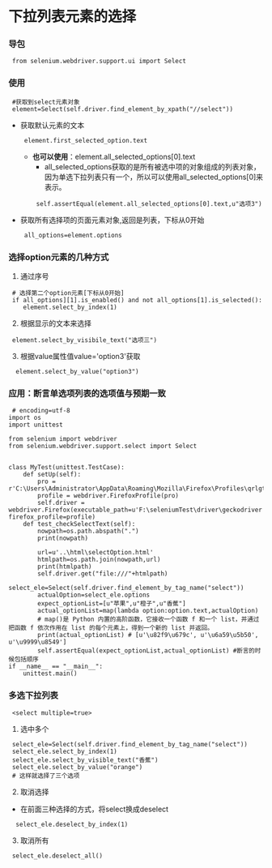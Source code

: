 # 下拉列表元素的选择
### 导包
```
 from selenium.webdriver.support.ui import Select
```
### 使用
```
 #获取到select元素对象
 element=Select(self.driver.find_element_by_xpath("//select"))
```
* 获取默认元素的文本
  ```
   element.first_selected_option.text
  ```
  * **也可以使用**：element.all_selected_options[0].text
    * all_selected_options获取的是所有被选中项的对象组成的列表对象，因为单选下拉列表只有一个，所以可以使用all_selected_options[0]来表示。
    ```
	 self.assertEqual(element.all_selected_options[0].text,u"选项3")
	```
* 获取所有选择项的页面元素对象,返回是列表，下标从0开始
  ```
   all_options=element.options
  ```
### 选择option元素的几种方式
1. 通过序号
```
 # 选择第二个option元素[下标从0开始]
 if all_options][1].is_enabled() and not all_options[1].is_selected():
    element.select_by_index(1)
```
2. 根据显示的文本来选择
```
 element.select_by_visibile_text("选项三")
```
3. 根据value属性值value='option3'获取
```
  element.select_by_value("option3")
```
### 应用：断言单选项列表的选项值与预期一致
```
 # encoding=utf-8
import os
import unittest

from selenium import webdriver
from selenium.webdriver.support.select import Select


class MyTest(unittest.TestCase):
    def setUp(self):
        pro = r'C:\Users\Administrator\AppData\Roaming\Mozilla\Firefox\Profiles\qrlgt4z4.default'
        profile = webdriver.FirefoxProfile(pro)
        self.driver = webdriver.Firefox(executable_path=u'F:\seleniumTest\driver\geckodriver', firefox_profile=profile)
    def test_checkSelectText(self):
        nowpath=os.path.abspath(".")
        print(nowpath)

        url=u'..\html\selectOption.html'
        htmlpath=os.path.join(nowpath,url)
        print(htmlpath)
        self.driver.get("file:///"+htmlpath)
        select_ele=Select(self.driver.find_element_by_tag_name("select"))
        actualOption=select_ele.options
        expect_optionList=[u"苹果",u"橙子",u"香蕉"]
        actual_optionList=map(lambda option:option.text,actualOption) 
		# map()是 Python 内置的高阶函数，它接收一个函数 f 和一个 list，并通过把函数 f 依次作用在 list 的每个元素上，得到一个新的 list 并返回。
        print(actual_optionList) # [u'\u82f9\u679c', u'\u6a59\u5b50', u'\u9999\u8549']
        self.assertEqual(expect_optionList,actual_optionList) #断言的时候包括顺序
if __name__ == "__main__":
    unittest.main()
```  

### 多选下拉列表
```
 <select multiple=true>
```
1. 选中多个
```
 select_ele=Select(self.driver.find_element_by_tag_name("select"))
 select_ele.select_by_index(1)
 select_ele.select_by_visible_text("香蕉")
 select_ele.select_by_value("orange")
 # 这样就选择了三个选项
```
2. 取消选择
* 在前面三种选择的方式，将select换成deselect
```
  select_ele.deselect_by_index(1)
```	
3. 取消所有
```
 select_ele.deselect_all()
```

